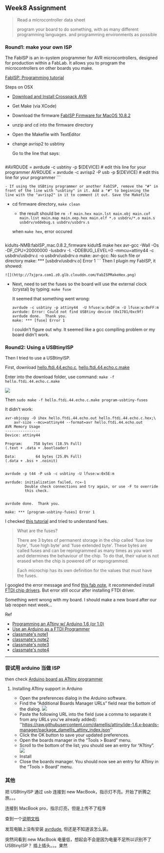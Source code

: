 ## Week8 Assignment

> Read a microcontroller data sheet
>
> program your board to do something, with as many different programming languages. 
>      and programming environments as possible

### Round1: make your own ISP
The FabISP is an in-system programmer for AVR microcontrollers, designed for production within a FabLab. It allows you to program the microcontrollers on other boards you make.

[FabISP: Programming tutorial](http://archive.fabacademy.org/archives/2016/doc/programming_FabISP.html)

Steps on OSX 

- [Download and Install Crosspack AVR](http://www.obdev.at/products/crosspack/index.html)
- Get Make (via XCode)
- Download the firmware [FabISP Firmware for MacOS 10.8.2](http://www.as220.org/fabacademy/downloads/fabISP_mac.0.8.2_firmware.zip)
- unzip and cd into the firmware directory
- Open the Makefile with TextEditor
- change avrisp2 to usbtiny

	Go to the line that says: 

	```
#AVRDUDE = avrdude -c usbtiny -p $(DEVICE) # edit this line for your programmer
AVRDUDE = avrdude -c avrisp2 -P usb -p $(DEVICE) # edit this line for your programmer
	```

	- If using the USBtiny programmer or another FabISP, remove the "#" in front of the line with "usbtiny" in it. Add a "#" to beginning the line with the "avrisp2" in it to comment it out. Save the Makefile
- cd firmware directory, ``make clean``
	+ the result should be ``rm -f main.hex main.lst main.obj main.cof main.list main.map main.eep.hex main.elf *.o usbdrv/*.o main.s usbdrv/oddebug.s usbdrv/usbdrv.s``
	
	when ``make hex``, error occured
	
	```
kidults-NMB:fabISP_mac.0.8.2_firmware kidult$ make hex
avr-gcc -Wall -Os -DF_CPU=20000000	 -Iusbdrv -I. -DDEBUG_LEVEL=0 -mmcu=attiny44 -c usbdrv/usbdrv.c -o usbdrv/usbdrv.o
make: avr-gcc: No such file or directory
make: *** [usbdrv/usbdrv.o] Error 1
	```
	Then I plugin my FabISP, it showed:
	
	![](http://7xjpra.com1.z0.glb.clouddn.com/FabISPMakeHex.png)

- Next, need to set the fuses so the board will use the external clock (crystal) by typing: ``make fuse``
	
	It seemed that something went wrong:
	
	```
	avrdude -c usbtiny -p attiny44  -U hfuse:w:0xDF:m -U lfuse:w:0xFF:m
	avrdude: Error: Could not find USBtiny device (0x1781/0xc9f)
	avrdude done.  Thank you.
	make: *** [fuse] Error 1
	```
	I couldn't figure out why. It seemed like a gcc complling problem or my board didn't work.

### Round2: Using a USBtinyISP

Then I tried to use a USBtinyISP.

First, download [hello.ftdi.44.echo.c](http://academy.cba.mit.edu/classes/embedded_programming/hello.ftdi.44.echo.c), [hello.ftdi.44.echo.c.make](http://academy.cba.mit.edu/classes/embedded_programming/hello.ftdi.44.echo.c.make)

Enter into the download folder, use command: ``make -f hello.ftdi.44.echo.c.make``

![](http://7xjpra.com1.z0.glb.clouddn.com/ISPmakefile.png)

Then ``sudo make -f hello.ftdi.44.echo.c.make program-usbtiny-fuses``

It didn't work:

```
avr-objcopy -O ihex hello.ftdi.44.echo.out hello.ftdi.44.echo.c.hex;\
	avr-size --mcu=attiny44 --format=avr hello.ftdi.44.echo.out
AVR Memory Usage
----------------
Device: attiny44

Program:     758 bytes (18.5% Full)
(.text + .data + .bootloader)

Data:         64 bytes (25.0% Full)
(.data + .bss + .noinit)


avrdude -p t44 -P usb -c usbtiny -U lfuse:w:0x5E:m

avrdude: initialization failed, rc=-1
         Double check connections and try again, or use -F to override
         this check.


avrdude done.  Thank you.

make: *** [program-usbtiny-fuses] Error 1
```

I checked [this tutorial](http://archive.fabacademy.org/archives/2016/doc/fuses.html) and tried to understand fues.

> What are the fuses?
> 
> There are 3 bytes of permanent storage in the chip called 'fuse low byte', 'fuse high byte' and 'fuse extended byte'. These bytes are called fuses and can be reprogrammed as many times as you want and determines the behaviour of the chip. To do that, their value is not erased when the chip is powered off or reprogrammed.
> 
> Each microchip has its own definition for the values that must have the fuses. 

I googled the error message and find [this fab note](http://fab.cba.mit.edu/classes/863.12/people/laia.mogassoldevila/projects/p6.html), it recommended  install [FTDI chip drivers](http://www.ftdichip.com/Drivers/VCP.htm). But error still occur after installing FTDI driver.

Something went wrong with my board. I should make a new board after our lab reopen next week...


Ref

- [Programming an ATtiny w/ Arduino 1.6 (or 1.0)](http://highlowtech.org/?p=1695)
- [Use an Arduino as a FTDI Programmer](http://www.instructables.com/id/Arduino-Examples-2-Use-an-Arduino-as-a-FTDI-Progr/)
- [classmate's note1](http://fabacademy.org/archives/2015/eu/students/koch.juliette/week7.html)
- [classmate's note2](http://fabacademy.org/archives/2015/eu/students/aloy_ciller.mariona/p/module-seven.html)
- [classmate's note3](http://fabacademy.org/archives/2015/eu/students/escario_mendez.alejandro/embedded_programming.html)
- [classmate's note4](http://archive.fabacademy.org/archives/2016/fablabshenzhen/students/408/Web/#p=week_08__embedded_programming)



---

### 尝试用 arduino 当做 ISP
then check [Arduino board as ATtiny programmer](http://highlowtech.org/?p=1706)

1. Installing ATtiny support in Arduino

	- Open the preferences dialog in the Arduino software.
	- Find the “Additional Boards Manager URLs” field near the bottom of the dialog.
	![](http://highlowtech.org/wp-content/uploads/2011/10/additional-boards-manager-urls-blank.png)
	- Paste the following URL into the field (use a comma to separate it from any URLs you’ve already added):
	''https://raw.githubusercontent.com/damellis/attiny/ide-1.6.x-boards-manager/package_damellis_attiny_index.json''
	- Click the OK button to save your updated preferences.
	- Open the boards manager in the “Tools > Board” menu.
	- Scroll to the bottom of the list; you should see an entry for “ATtiny”.
	![](http://highlowtech.org/wp-content/uploads/2011/10/boards-manager.png)
	- Install
	- Close the boards manager. You should now see an entry for ATtiny in the “Tools > Board” menu.
	
### 其他

把 USBtinyISP 通过 usb 连接到 new MacBook，指示灯不亮。开始了折腾之旅。。。

连接到 MacBook pro，指示灯亮，但是上传不了程序

查到一个[说明文档](https://learn.adafruit.com/downloads/pdf/usbtinyisp.pdf) 

发现电脑上没有安装 [avrdude](http://savannah.nongnu.org/projects/avrdude/), 但还是不知道该怎么装。

突然间看到 new MacBook 电量低，想起会不会是因为电量不足所以识别不了 USBtinyISP？ 插上插头。。。果然